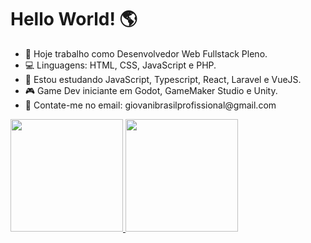 <h1>Hello World! 🌎</h1>

<ul>
  <li>🏢 Hoje trabalho como Desenvolvedor Web Fullstack Pleno.</li>
  <li>💻 Linguagens: HTML, CSS, JavaScript e PHP. </li>
  <li>📖 Estou estudando JavaScript, Typescript, React, Laravel e VueJS.</li>
  <li>🎮 Game Dev iniciante em Godot, GameMaker Studio e Unity.</li>
  <li>📧 Contate-me no email: giovanibrasilprofissional@gmail.com</li>
</ul>

<div align="left">
 <a href="https://github.com/giovanicerejobrasil">
 <img height="180em" src="https://github-readme-stats.vercel.app/api?username=giovanicerejobrasil&show_icons=true&show=prs_merged,prs_merged_percentage&theme=dark&locale=pt-br" />
 <img height="180em" src="https://github-readme-stats.vercel.app/api/top-langs/?username=giovanicerejobrasil&layout=pie&size_weight=0.5&count_weight=0.5&langs_count=6&theme=dark&locale=pt-br"/>
 </a>
</div>
